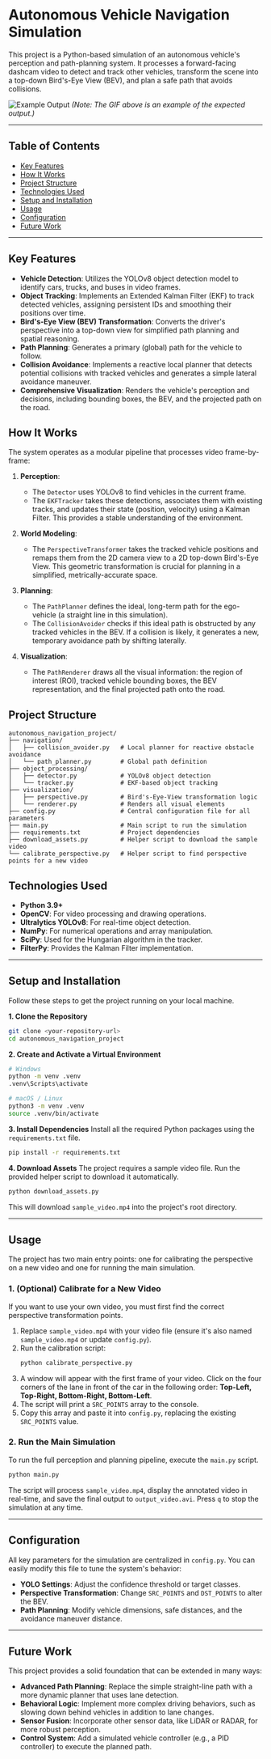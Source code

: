 # Autonomous Vehicle Navigation Simulation

This project is a Python-based simulation of an autonomous vehicle's perception and path-planning system. It processes a forward-facing dashcam video to detect and track other vehicles, transform the scene into a top-down Bird's-Eye View (BEV), and plan a safe path that avoids collisions.

![Example Output](https://user-images.githubusercontent.com/26833433/238137335-c5013219-9194-4775-a035-4f401353aa05.gif)
*(Note: The GIF above is an example of the expected output.)*

---

## Table of Contents
- [Key Features](#key-features)
- [How It Works](#how-it-works)
- [Project Structure](#project-structure)
- [Technologies Used](#technologies-used)
- [Setup and Installation](#setup-and-installation)
- [Usage](#usage)
- [Configuration](#configuration)
- [Future Work](#future-work)

---

## Key Features

- **Vehicle Detection**: Utilizes the YOLOv8 object detection model to identify cars, trucks, and buses in video frames.
- **Object Tracking**: Implements an Extended Kalman Filter (EKF) to track detected vehicles, assigning persistent IDs and smoothing their positions over time.
- **Bird's-Eye View (BEV) Transformation**: Converts the driver's perspective into a top-down view for simplified path planning and spatial reasoning.
- **Path Planning**: Generates a primary (global) path for the vehicle to follow.
- **Collision Avoidance**: Implements a reactive local planner that detects potential collisions with tracked vehicles and generates a simple lateral avoidance maneuver.
- **Comprehensive Visualization**: Renders the vehicle's perception and decisions, including bounding boxes, the BEV, and the projected path on the road.

## How It Works

The system operates as a modular pipeline that processes video frame-by-frame:

1.  **Perception**:
    - The `Detector` uses YOLOv8 to find vehicles in the current frame.
    - The `EKFTracker` takes these detections, associates them with existing tracks, and updates their state (position, velocity) using a Kalman Filter. This provides a stable understanding of the environment.

2.  **World Modeling**:
    - The `PerspectiveTransformer` takes the tracked vehicle positions and remaps them from the 2D camera view to a 2D top-down Bird's-Eye View. This geometric transformation is crucial for planning in a simplified, metrically-accurate space.

3.  **Planning**:
    - The `PathPlanner` defines the ideal, long-term path for the ego-vehicle (a straight line in this simulation).
    - The `CollisionAvoider` checks if this ideal path is obstructed by any tracked vehicles in the BEV. If a collision is likely, it generates a new, temporary avoidance path by shifting laterally.

4.  **Visualization**:
    - The `PathRenderer` draws all the visual information: the region of interest (ROI), tracked vehicle bounding boxes, the BEV representation, and the final projected path onto the road.

## Project Structure

```
autonomous_navigation_project/
├── navigation/
│   ├── collision_avoider.py   # Local planner for reactive obstacle avoidance
│   └── path_planner.py        # Global path definition
├── object_processing/
│   ├── detector.py            # YOLOv8 object detection
│   └── tracker.py             # EKF-based object tracking
├── visualization/
│   ├── perspective.py         # Bird's-Eye-View transformation logic
│   └── renderer.py            # Renders all visual elements
├── config.py                  # Central configuration file for all parameters
├── main.py                    # Main script to run the simulation
├── requirements.txt           # Project dependencies
├── download_assets.py         # Helper script to download the sample video
└── calibrate_perspective.py   # Helper script to find perspective points for a new video
```

## Technologies Used

- **Python 3.9+**
- **OpenCV**: For video processing and drawing operations.
- **Ultralytics YOLOv8**: For real-time object detection.
- **NumPy**: For numerical operations and array manipulation.
- **SciPy**: Used for the Hungarian algorithm in the tracker.
- **FilterPy**: Provides the Kalman Filter implementation.

---

## Setup and Installation

Follow these steps to get the project running on your local machine.

**1. Clone the Repository**
```bash
git clone <your-repository-url>
cd autonomous_navigation_project
```

**2. Create and Activate a Virtual Environment**
```bash
# Windows
python -m venv .venv
.venv\Scripts\activate

# macOS / Linux
python3 -m venv .venv
source .venv/bin/activate
```

**3. Install Dependencies**
Install all the required Python packages using the `requirements.txt` file.
```bash
pip install -r requirements.txt
```

**4. Download Assets**
The project requires a sample video file. Run the provided helper script to download it automatically.
```bash
python download_assets.py
```
This will download `sample_video.mp4` into the project's root directory.

---

## Usage

The project has two main entry points: one for calibrating the perspective on a new video and one for running the main simulation.

### 1. (Optional) Calibrate for a New Video

If you want to use your own video, you must first find the correct perspective transformation points.

1.  Replace `sample_video.mp4` with your video file (ensure it's also named `sample_video.mp4` or update `config.py`).
2.  Run the calibration script:
    ```bash
    python calibrate_perspective.py
    ```
3.  A window will appear with the first frame of your video. Click on the four corners of the lane in front of the car in the following order: **Top-Left, Top-Right, Bottom-Right, Bottom-Left**.
4.  The script will print a `SRC_POINTS` array to the console.
5.  Copy this array and paste it into `config.py`, replacing the existing `SRC_POINTS` value.

### 2. Run the Main Simulation

To run the full perception and planning pipeline, execute the `main.py` script.

```bash
python main.py
```

The script will process `sample_video.mp4`, display the annotated video in real-time, and save the final output to `output_video.avi`. Press `q` to stop the simulation at any time.

---

## Configuration

All key parameters for the simulation are centralized in `config.py`. You can easily modify this file to tune the system's behavior:

- **YOLO Settings**: Adjust the confidence threshold or target classes.
- **Perspective Transformation**: Change `SRC_POINTS` and `DST_POINTS` to alter the BEV.
- **Path Planning**: Modify vehicle dimensions, safe distances, and the avoidance maneuver distance.

---

## Future Work

This project provides a solid foundation that can be extended in many ways:

- **Advanced Path Planning**: Replace the simple straight-line path with a more dynamic planner that uses lane detection.
- **Behavioral Logic**: Implement more complex driving behaviors, such as slowing down behind vehicles in addition to lane changes.
- **Sensor Fusion**: Incorporate other sensor data, like LiDAR or RADAR, for more robust perception.
- **Control System**: Add a simulated vehicle controller (e.g., a PID controller) to execute the planned path.